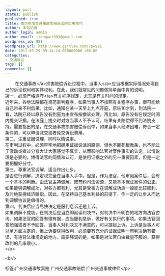 ```yaml
---
layout: post
status: publish
published: true
title: 成功参加交通事故索赔诉讼的实用技巧
author: 本站记者
author_login: admin
author_email: jiangwei909@gmail.com
wordpress_id: 981
wordpress_url: http://www.gzjtlaw.com/?p=981
date: 2011-05-29 09:14:24.000000000 +08:00
categories:
- 交通诉讼
tags: []
comments: []
---
```

<p><p>　　 在<a>交通事故<&#47;a>损害赔偿诉讼过程中，<a>当事人<&#47;a>应当根据实际情况处理自己的诉讼权利和实体权利。在此，我们就常见的问题做简单而中肯的说明。<br> 第一，必须严格<a>遵守<&#47;a>有关程序规定，尤其是有关时间的规定。<br> 近年来，各地法院都在规范审判程序，如果当事人不按照有关程序办事，很可能给自己带来不利后果。比如，通知在某一天早上九点开庭，原告10才到，到法院一看，法院已经以原告没有到庭为由宣布按撤诉处理。再比如，原告没有在规定时间内提交证据，在法庭上提交时对方当事人不予认可，结果有关赔偿得不到法院支持。需要指出的是，在交通事故损害赔偿诉讼中，如果当事人经济困难，符合一定条件的，可以申请减交或者免交诉讼费用。<br> 第二，注重证据说理，同时以情说事。<br> 在审判过程中，必须牢牢地把握用证据说话的原则，但也不能死板教条，也不能过于激动或者过分夸大让大家感觉不真实，从而影响法官对案件事实的认定。以情说理是必要的，博得法官的同情和认可，是使用证据之外的另一重要因素，但是一定要把握好分寸。<br> 第三，尊重法官调解，适当作出让步。<br> 是否进行调解，决定权完全在当事人手中。但是，作为法官，他审阅案件后，会有一个基本的判断。由法官主持调解，既节约司法资源，又能基本保证案件的公正。如果能够调解成功，对各方都有利，尤其是受害方在调解成功后一般能比较顺利、及时地获得经济赔偿。因此，在坚持自己基本利益的前提下，作一定的让步从而达到调解协议是值得的。<br> 第四，判决后应当尽快决定是服判息诉还是上诉。<br> 如果调解不成功，在判决后应当立即阅读判决书，对判决中不明白的地方向法官咨询。如果法官的回答有理有据，应当服判息诉，做好有关执行的事项。如果法官回答勉强或者不予回答，当事人对判决又不满意的，可以提起上诉。上诉是当事人可以单方面决定的，但上诉要获得改判，必须要有充分的证据证明一审判决确有错误，有违背法律规定的地方。需要强调的是，如果是对法官自由裁量不服的，获得改判的几率很小。<br><&#47;p><br&#47;><p>标签:广州交通事故索赔 广州交通事故赔偿 广州交通事故律师<&#47;p>
